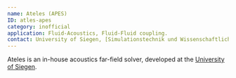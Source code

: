 ```yaml
---
name: Ateles (APES)
ID: atles-apes
category: inofficial
application: Fluid-Acoustics, Fluid-Fluid coupling.
contact: University of Siegen, [Simulationstechnik und Wissenschaftliches Rechnen](https://www.mb.uni-siegen.de/sts/index.html).
---
```


Ateles is an in-house acoustics far-field solver, developed at the [University of Siegen](http://www.uni-siegen.de/).
